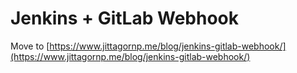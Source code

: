 # Jenkins + GitLab Webhook

Move to [https://www.jittagornp.me/blog/jenkins-gitlab-webhook/](https://www.jittagornp.me/blog/jenkins-gitlab-webhook/)
